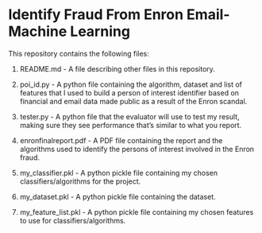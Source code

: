 # Identify Fraud From Enron Email-Machine Learning

This repository contains the following files:

1. README.md - A file describing other files in this repository.

2. poi_id.py - A python file containing the algorithm, dataset and list of features that I used to build a person of interest identifier based on financial and email data made public as a result of the Enron scandal.

3. tester.py - A python file that the evaluator will use to test my result, making sure they see performance that’s similar to what you report.

4. enronfinalreport.pdf - A PDF file containing the report and the algorithms used to identify the persons of interest involved in the Enron fraud.

5. my_classifier.pkl - A python pickle file containing my chosen classifiers/algorithms for the project.

6. my_dataset.pkl - A python pickle file containing the dataset.

7. my_feature_list.pkl - A python pickle file containing my chosen features to use for classifiers/algorithms. 

